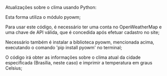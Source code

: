 Atualizações sobre o clima usando Python:

Esta forma utiliza o módulo pyowm;

Para usar este código, é necessário ter uma conta no OpenWeatherMap e uma chave de API válida, que é concedida após efetuar cadastro no site;

Necessário também é instalar a biblioteca pyowm, mencionada acima, executando o comando 'pip install pyowm' no terminal;

O código irá obter as informações sobre o clima atual da cidade especificada (Brasília, neste caso) e imprimir a temperatura em graus Celsius;

